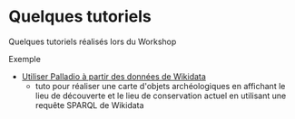 # Quelques tutoriels

Quelques tutoriels réalisés lors du Workshop

Exemple

* [Utiliser Palladio à partir des données de Wikidata](Tuto_wikidata_Palladio.md)
  * tuto pour réaliser une carte d'objets archéologiques en affichant le lieu de découverte et le lieu de conservation actuel en utilisant une requête SPARQL de Wikidata

